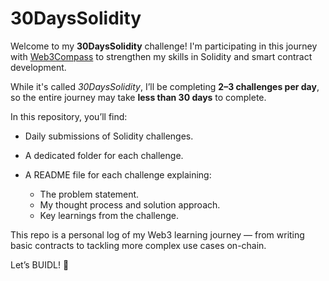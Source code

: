 # 30DaysSolidity

Welcome to my **30DaysSolidity** challenge!
I'm participating in this journey with [Web3Compass](https://www.web3compass.xyz/) to strengthen my skills in Solidity and smart contract development.

While it's called *30DaysSolidity*, I’ll be completing **2–3 challenges per day**, so the entire journey may take **less than 30 days** to complete.

In this repository, you’ll find:

* Daily submissions of Solidity challenges.
* A dedicated folder for each challenge.
* A README file for each challenge explaining:

  * The problem statement.
  * My thought process and solution approach.
  * Key learnings from the challenge.

This repo is a personal log of my Web3 learning journey — from writing basic contracts to tackling more complex use cases on-chain.

Let’s BUIDL! 🚀
